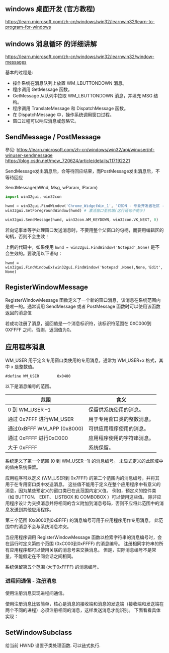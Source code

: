 ## windows 桌面开发 (官方教程)

https://learn.microsoft.com/zh-cn/windows/win32/learnwin32/learn-to-program-for-windows

## windows 消息循环 的详细讲解

https://learn.microsoft.com/zh-cn/windows/win32/learnwin32/window-messages

基本的过程是:
- 操作系统在消息队列上放置 WM_LBUTTONDOWN 消息。
- 程序调用 GetMessage 函数。
- GetMessage 从队列中拉取 WM_LBUTTONDOWN 消息，并填充 MSG 结构。
- 程序调用 TranslateMessage 和 DispatchMessage 函数。
- 在 DispatchMessage 中，操作系统调用窗口过程。
- 窗口过程可以响应消息或忽略它。

## SendMessage / PostMessage

参见: https://learn.microsoft.com/zh-cn/windows/win32/api/winuser/nf-winuser-sendmessage
https://blog.csdn.net/mcw_720624/article/details/117192221

SendMessage发出消息后，会等待回应结果，而PostMessage发出消息后，不等待回应

SendMessage(hWnd, Msg, wParam, lParam)

``` py
import win32gui, win32con

hwnd = win32gui.FindWindow('Chrome_WidgetWin_1', 'CSDN - 专业开发者社区 - Google Chrome')
win32gui.SetForegroundWindow(hwnd) # 激活窗口至前端(这行语句不能少)

win32gui.SendMessage(hwnd, win32con.WM_KEYDOWN, win32con.VK_NEXT, 0)
```

若向记事本等字处理窗口发送消息时，不要用整个父窗口的句柄，而要用编辑区的句柄，否则不会生效！

上例的代码中，如果使用 `hwnd = win32gui.FindWindow('Notepad',None)` 是不会生效的。要改用以下语句：

`hwnd = win32gui.FindWindowEx(win32gui.FindWindow('Notepad',None),None,'Edit',None)`

## RegisterWindowMessage

RegisterWindowMessage 函数定义了一个新的窗口消息，该消息在系统范围内是唯一的。通常调用 SendMessage 或者 PostMessage 函数时可以使用该函数返回的消息值

若成功注册了消息，返回值是一个消息标识符，该标识符范围在 0XC000到0XFFFF 之间。否则，返回值为0。

## 应用程序消息

WM_USER 用于定义专用窗口类使用的专用消息，通常为 WM_USER+x 格式，其中 x 是整数值。

`#define WM_USER        0x0400`

以下是消息编号的范围。

| 范围 | 含义 |
| -- | -- |
| 0 到 WM_USER –1 | 保留供系统使用的消息。|
| 通过 0x7FFF 进行WM_USER | 用于专用窗口类的整数消息。|
| 通过0xBFFF WM_APP (0x8000) | 可供应用程序使用的消息。|
| 通过 0xFFFF 进行0xC000 | 应用程序使用的字符串消息。 |
| 大于 0xFFFF | 系统保留。|

系统定义了第一个范围 (0 到 WM_USER –1) 的消息编号。 未显式定义的此区域中的值由系统保留。

应用程序可以定义 (WM_USER到 0x7FFF) 的第二个范围内的消息编号，并将其用于在专用窗口类中发送消息。 这些值不能用于定义在整个应用程序中有意义的消息，因为某些预定义的窗口类已在此范围内定义值。 例如，预定义的控件类（如 BUTTON、 EDIT、 LISTBOX 和 COMBOBOX ）可以使用这些值。 除非应用程序设计为交换消息并将相同的含义附加到消息号码，否则不应将此范围中的消息发送到其他应用程序。

第三个范围 (0x8000到0xBFFF) 的消息编号可用于应用程序用作专用消息。 此范围中的消息不会与系统消息冲突。

当应用程序调用 RegisterWindowMessage 函数以检索字符串的消息编号时，会在运行时定义第四个范围 (0xC000到0xFFFF) 的消息编号。 注册相同字符串的所有应用程序都可以使用关联的消息号来交换消息。 但是，实际消息编号不是常量，不能假定在不同会话之间相同。

系统保留第五个范围 (大于0xFFFF) 的消息编号。

### 进程间通信 - 注册消息

使用注册消息实现进程间通信。

使用注册消息比较简单，核心是消息的接收端和消息的发送端（接收端和发送端在两个不同的进程）必须注册相同的消息，这样发送消息才能识别。
下面看看具体实现：

## SetWindowSubclass

给当前 HWND 设置子类处理函数. 可以链式执行.
